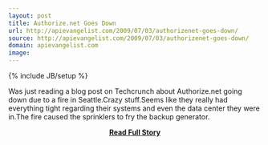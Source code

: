 ```yaml
---
layout: post
title: Authorize.net Goes Down
url: http://apievangelist.com/2009/07/03/authorizenet-goes-down/
source: http://apievangelist.com/2009/07/03/authorizenet-goes-down/
domain: apievangelist.com
image: 
---
```

{% include JB/setup %}<p>Was just reading a blog post on Techcrunch about Authorize.net going down due to a fire in Seattle.Crazy stuff.Seems like they really had everything tight regarding their systems and even the data center they were in.The fire caused the sprinklers to fry the backup generator.</p>
<center><p><a href="http://apievangelist.com/2009/07/03/authorizenet-goes-down/" style='padding:25px; font-sze:18px; font-weight: bold;'>Read Full Story</a></p></center>
